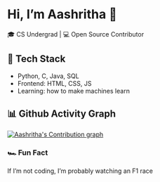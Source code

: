 # Hi, I’m Aashritha 🧸

🎓 CS Undergrad | 💻 Open Source Contributor

## 🔧 Tech Stack
- Python, C, Java, SQL  
- Frontend: HTML, CSS, JS  
- Learning: how to make machines learn

## 📊 Github Activity Graph 

[![Aashritha's Contribution graph](https://github-readme-activity-graph.vercel.app/graph?username=Aashritha014&bg_color=000000&color=00ff00&line=00ff00&point=00ff00&area=true&hide_border=true&custom_title=Contribution%20Graph)](https://github.com/ashutosh00710/github-readme-activity-graph)




### 🏎️ Fun Fact
If I’m not coding, I’m probably watching an F1 race 
